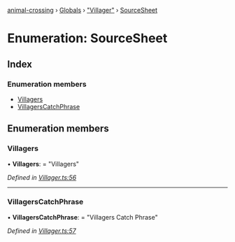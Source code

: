 [animal-crossing](../README.md) › [Globals](../globals.md) › ["Villager"](../modules/_villager_.md) › [SourceSheet](_villager_.sourcesheet.md)

# Enumeration: SourceSheet

## Index

### Enumeration members

* [Villagers](_villager_.sourcesheet.md#villagers)
* [VillagersCatchPhrase](_villager_.sourcesheet.md#villagerscatchphrase)

## Enumeration members

###  Villagers

• **Villagers**: = "Villagers"

*Defined in [Villager.ts:56](https://github.com/Norviah/animal-crossing/blob/682361d/module/types/Villager.ts#L56)*

___

###  VillagersCatchPhrase

• **VillagersCatchPhrase**: = "Villagers Catch Phrase"

*Defined in [Villager.ts:57](https://github.com/Norviah/animal-crossing/blob/682361d/module/types/Villager.ts#L57)*
